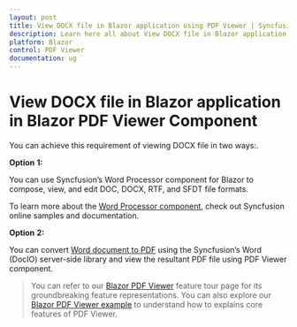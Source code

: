 ```yaml
---
layout: post
title: View DOCX file in Blazor application using PDF Viewer | Syncfusion
description: Learn here all about View DOCX file in Blazor application in Syncfusion Blazor PDF Viewer component and more.
platform: Blazor
control: PDF Viewer
documentation: ug
---
```


# View DOCX file in Blazor application in Blazor PDF Viewer Component

You can achieve this requirement of viewing DOCX file in two ways:.

**Option** **1:**

You can use Syncfusion’s Word Processor component for Blazor to compose, view, and edit DOC, DOCX, RTF, and SFDT file formats.

To learn more about the [Word Processor component](https://www.syncfusion.com/blazor-components/blazor-word-processor), check out Syncfusion online samples and documentation.

**Option** **2:**

You can convert [Word document to PDF](https://help.syncfusion.com/file-formats/docio/word-to-pdf) using the Syncfusion’s Word (DocIO) server-side library and view the resultant PDF file using PDF Viewer component.

> You can refer to our [Blazor PDF Viewer](https://www.syncfusion.com/blazor-components/blazor-pdf-viewer) feature tour page for its groundbreaking feature representations. You can also explore our [Blazor PDF Viewer example](https://blazor.syncfusion.com/demos/pdf-viewer/default-functionalities?theme=bootstrap4) to understand how to explains core features of PDF Viewer.